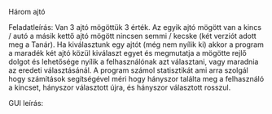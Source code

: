 Három ajtó

Feladatleírás:
Van 3 ajtó mögöttük 3 érték. Az egyik ajtó mögött van a kincs / autó a másik kettő ajtó mögött nincsen semmi / kecske (két verziót adott meg a Tanár). Ha kiválasztunk egy ajtót (még nem nyílik ki) akkor a program a maradék két ajtó közül kiválaszt egyet és megmutatja a mögötte rejlő dolgot és lehetősége nyílik a felhasználónak azt választani, vagy maradnia az eredeti választásánál. A program számol statisztikát ami arra szolgál hogy számítások segítségével méri hogy hányszor találta meg a felhasználó a kincset, hányszor választott újra, és hányszor választott rosszul.

GUI leírás:
